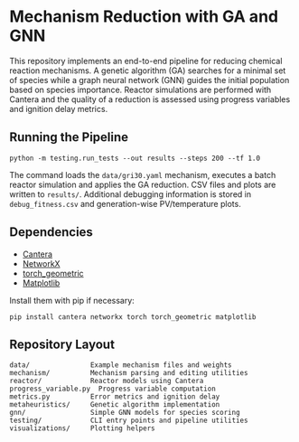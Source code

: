 # Mechanism Reduction with GA and GNN

This repository implements an end-to-end pipeline for reducing chemical
reaction mechanisms.  A genetic algorithm (GA) searches for a minimal set of
species while a graph neural network (GNN) guides the initial population based
on species importance.  Reactor simulations are performed with Cantera and the
quality of a reduction is assessed using progress variables and ignition delay
metrics.

## Running the Pipeline

```
python -m testing.run_tests --out results --steps 200 --tf 1.0
```

The command loads the `data/gri30.yaml` mechanism, executes a batch reactor
simulation and applies the GA reduction.  CSV files and plots are written to
`results/`.  Additional debugging information is stored in
`debug_fitness.csv` and generation-wise PV/temperature plots.

## Dependencies

- [Cantera](https://cantera.org)
- [NetworkX](https://networkx.org)
- [torch_geometric](https://pytorch-geometric.readthedocs.io)
- [Matplotlib](https://matplotlib.org)

Install them with pip if necessary:

```
pip install cantera networkx torch torch_geometric matplotlib
```

## Repository Layout

```
data/               Example mechanism files and weights
mechanism/          Mechanism parsing and editing utilities
reactor/            Reactor models using Cantera
progress_variable.py  Progress variable computation
metrics.py          Error metrics and ignition delay
metaheuristics/     Genetic algorithm implementation
gnn/                Simple GNN models for species scoring
testing/            CLI entry points and pipeline utilities
visualizations/     Plotting helpers
```
